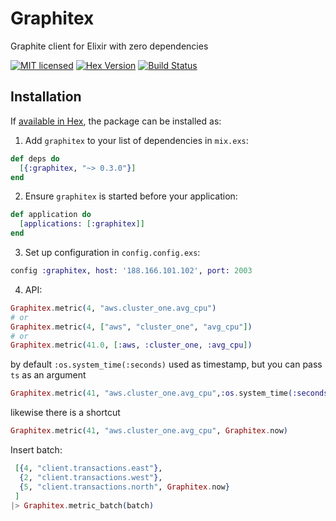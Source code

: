 # Graphitex

Graphite client for Elixir with zero dependencies


[![MIT licensed](https://img.shields.io/badge/license-MIT-blue.svg)](https://github.com/msoedov/graphitex/blob/master/LICENSE)
[![Hex Version](https://img.shields.io/hexpm/v/graphitex.svg)](https://hex.pm/packages/graphitex)
[![Build Status](https://travis-ci.org/msoedov/graphitex.svg?branch=master)](https://travis-ci.org/msoedov/graphitex)



## Installation

If [available in Hex](https://hex.pm/docs/publish), the package can be installed as:

  1. Add `graphitex` to your list of dependencies in `mix.exs`:

  ```elixir
  def deps do
    [{:graphitex, "~> 0.3.0"}]
  end
  ```

  2. Ensure `graphitex` is started before your application:

  ```elixir
  def application do
    [applications: [:graphitex]]
  end

  ```
  3. Set up configuration in `config.config.exs`:

  ```elixir
  config :graphitex, host: '188.166.101.102', port: 2003

  ```
  4. API:

  ```elixir
  Graphitex.metric(4, "aws.cluster_one.avg_cpu")
  # or
  Graphitex.metric(4, ["aws", "cluster_one", "avg_cpu"])
  # or
  Graphitex.metric(41.0, [:aws, :cluster_one, :avg_cpu])
  ```

  by default `:os.system_time(:seconds)` used as timestamp, but you can pass `ts` as an argument

  ```elixir
  Graphitex.metric(41, "aws.cluster_one.avg_cpu",:os.system_time(:seconds))

  ```
  likewise there is a shortcut

  ```elixir
  Graphitex.metric(41, "aws.cluster_one.avg_cpu", Graphitex.now)

  ```

  Insert batch:
  ```elixir
   [{4, "client.transactions.east"},
    {2, "client.transactions.west"},
    {5, "client.transactions.north", Graphitex.now}
   ]
  |> Graphitex.metric_batch(batch)

  ```
